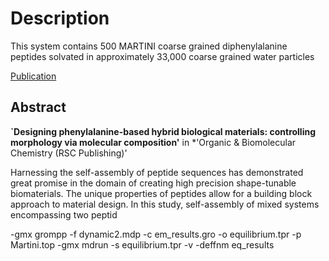 
Description
===========

This system contains 500 MARTINI coarse grained diphenylalanine
peptides solvated in approximately 33,000 coarse grained water particles


[Publication](https://pubs.rsc.org/en/content/articlelanding/2018/ob/c8ob00130h#!divAbstract)

Abstract
--------

**`Designing phenylalanine-based hybrid biological materials: controlling
morphology via molecular composition'** 
in *'Organic & Biomolecular Chemistry (RSC Publishing)'

Harnessing the self-assembly of peptide sequences has demonstrated great promise
in the domain of creating high precision shape-tunable biomaterials. The unique
properties of peptides allow for a building block approach to material design.
In this study, self-assembly of mixed systems encompassing two peptid




-gmx grompp -f dynamic2.mdp -c em_results.gro -o equilibrium.tpr -p Martini.top
-gmx mdrun -s equilibrium.tpr -v -deffnm eq_results
